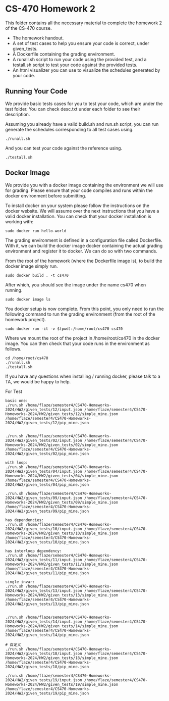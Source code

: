 # CS-470 Homework 2
This folder contains all the necessary material to complete the homework 2 of the CS-470 course.

- The homework handout.
- A set of test cases to help you ensure your code is correct, under given_tests.
- A Dockerfile containing the grading environment.
- A runall.sh script to run your code using the provided test, and a testall.sh script to test your code against the
  provided tests.
- An html visualizer you can use to visualize the schedules generated by your code.

## Running Your Code
We provide basic tests cases for you to test your code, which are under the test folder. You can check desc.txt under
each folder to see their description. 

Assuming you already have a valid build.sh and run.sh script, you can run generate the schedules corresponding to all
test cases using.

```
./runall.sh
```

And you can test your code against the reference using.

```
./testall.sh
```

## Docker Image
We provide you with a docker image containing the environment we will use for grading. Please ensure that your code
compiles and runs within the docker environment before submitting. 

To install docker on your system please follow the instructions on the docker website. We will assume over the next
instructions that you have a valid docker installation. You can check that your docker installation is working with: 

```
sudo docker run hello-world
```

The grading environment is defined in a configuration file called Dockerfile. With it, we can build the docker image
docker containing the actual grading environment and register it to docker. We can do so with two commands.

From the root of the homework (where the Dockerfile image is), to build the docker image simply run.

```
sudo docker build . -t cs470
```

After which, you should see the image under the name cs470 when running.

```
sudo docker image ls
```

You docker setup is now complete. From this point, you only need to run the following command to run the grading
environment (from the root of the homework project). 

```
sudo docker run -it -v $(pwd):/home/root/cs470 cs470
```

Where we mount the root of the project in /home/root/cs470 in the docker image. You can then check that your code runs
in the environment as follows. 

```
cd /home/root/cs470
./runall.sh
./testall.sh
```

If you have any questions when installing / running docker, please talk to a TA, we would be happy
to help.


For Test
```
basic one:
./run.sh /home/flaze/semester4/CS470-Homeworks-2024/HW2/given_tests/12/input.json /home/flaze/semester4/CS470-Homeworks-2024/HW2/given_tests/12/simple_mine.json /home/flaze/semester4/CS470-Homeworks-2024/HW2/given_tests/12/pip_mine.json


./run.sh /home/flaze/semester4/CS470-Homeworks-2024/HW2/given_tests/02/input.json /home/flaze/semester4/CS470-Homeworks-2024/HW2/given_tests/02/simple_mine.json /home/flaze/semester4/CS470-Homeworks-2024/HW2/given_tests/02/pip_mine.json

with loop:
./run.sh /home/flaze/semester4/CS470-Homeworks-2024/HW2/given_tests/04/input.json /home/flaze/semester4/CS470-Homeworks-2024/HW2/given_tests/04/simple_mine.json /home/flaze/semester4/CS470-Homeworks-2024/HW2/given_tests/04/pip_mine.json

./run.sh /home/flaze/semester4/CS470-Homeworks-2024/HW2/given_tests/09/input.json /home/flaze/semester4/CS470-Homeworks-2024/HW2/given_tests/09/simple_mine.json /home/flaze/semester4/CS470-Homeworks-2024/HW2/given_tests/09/pip_mine.json

has dependencies:
./run.sh /home/flaze/semester4/CS470-Homeworks-2024/HW2/given_tests/10/input.json /home/flaze/semester4/CS470-Homeworks-2024/HW2/given_tests/10/simple_mine.json /home/flaze/semester4/CS470-Homeworks-2024/HW2/given_tests/10/pip_mine.json

has interloop dependency:
./run.sh /home/flaze/semester4/CS470-Homeworks-2024/HW2/given_tests/11/input.json /home/flaze/semester4/CS470-Homeworks-2024/HW2/given_tests/11/simple_mine.json /home/flaze/semester4/CS470-Homeworks-2024/HW2/given_tests/11/pip_mine.json

single invar:
./run.sh /home/flaze/semester4/CS470-Homeworks-2024/HW2/given_tests/13/input.json /home/flaze/semester4/CS470-Homeworks-2024/HW2/given_tests/13/simple_mine.json /home/flaze/semester4/CS470-Homeworks-2024/HW2/given_tests/13/pip_mine.json


./run.sh /home/flaze/semester4/CS470-Homeworks-2024/HW2/given_tests/14/input.json /home/flaze/semester4/CS470-Homeworks-2024/HW2/given_tests/14/simple_mine.json /home/flaze/semester4/CS470-Homeworks-2024/HW2/given_tests/14/pip_mine.json

# 自定义
./run.sh /home/flaze/semester4/CS470-Homeworks-2024/HW2/given_tests/18/input.json /home/flaze/semester4/CS470-Homeworks-2024/HW2/given_tests/18/simple_mine.json /home/flaze/semester4/CS470-Homeworks-2024/HW2/given_tests/18/pip_mine.json

./run.sh /home/flaze/semester4/CS470-Homeworks-2024/HW2/given_tests/19/input.json /home/flaze/semester4/CS470-Homeworks-2024/HW2/given_tests/19/simple_mine.json /home/flaze/semester4/CS470-Homeworks-2024/HW2/given_tests/19/pip_mine.json
```
